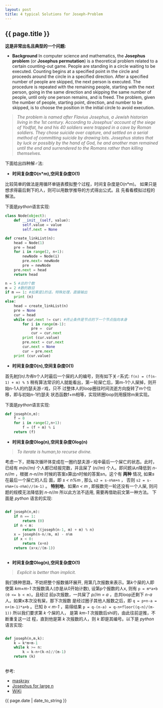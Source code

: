 ```yaml
---
layout: post
title: 4 typical Solutions for Joseph-Problem 
---
```

## {{ page.title }}
**这是非常出名且典型的一个问题:**

+ **Background** 
In computer science and mathematics, the **Josephus problem** (or **Josephus permutation**) is 
a theoretical problem related to a certain counting-out game. 
People are standing in a circle waiting to be executed. Counting begins at a specified point in 
the circle and proceeds around the circle in a specified direction. After a specified number of 
people are skipped, the next person is executed. The procedure is repeated with the remaining 
people, starting with the next person, going in the same direction and skipping the same number 
of people, until only one person remains, and is freed. 
The problem, given the number of people, starting point, direction, and number to be skipped, is 
to choose the position in the initial circle to avoid execution. 

> *The problem is named after Flavius Josephus, a Jewish historian living in the 1st century. According*
*to Josephus' account of the siege of Yodfat, he and his 40 soldiers were trapped in a cave by Roman*
*soldiers. They chose suicide over capture, and settled on a serial method of committing suicide by*
*drawing lots. Josephus states that by luck or possibly by the hand of God, he and another man remained* 
*until the end and surrendered to the Romans rather than killing themselves.*
 
下面给出四种解♂法:
 
+ **时间复杂度O(n*m),空间复杂度O(1)** 

比较简单的做法是用循环单链表模拟整个过程，时间复杂度是O(n*m)。
如果只是想求得最后剩下的人，则可以用数学推导的方式得出公式。且 
先看看模拟过程的解法。 

下面是*python*语言实现: 

```py
class Node(object):
	def __init__(self, value):
		self.value = value 
		self.next = None

def create_linkList(n):
	head = Node(1)
	pre = head
	for i in range(2, n+1):
		newNode = Node(i)
		pre.next= newNode
		pre = newNode
	pre.next = head
	return head

n = 5 #总的个数
m = 2 #数的数目
if m == 1: #如果是1的话，特殊处理，直接输出
	print (n)  
else:
	head = create_linkList(n)
	pre = None
	cur = head
	while cur.next != cur: #终止条件是节点的下一个节点指向本身
		for i in range(m-1):
			pre =  cur
			cur = cur.next
		print (cur.value)
		pre.next = cur.next
		cur.next = None
		cur = pre.next
	print (cur.value)
``` 


+ **时间复杂度O(n),空间复杂度O(1)** 

首先射*f(n)*为有*n*个人时最后一个屎的人的编号，则有如下关♂系式: 
`f(n) = (f(n-1) + m) % 5` 
稍有算法常识的人就能看出，第一轮屎亡后，第m-1个人屎掉，则开始n-1人的约瑟夫游♂戏，只不 
过整体人的loop圈往时间流逝方向旋转了m个位移，即与初始n-1约瑟夫 
状态函数f+m相等，实现转圈loop则用膜除m来实现。 

下面是*python*语言实现: 

```py
def joseph(n,m):
    f = 0
    for i in range(2,n+1):
        f = (f + m) % i
    return (f)
```

+ **时间复杂度Olog(n),空间复杂度Olog(n)** 

>*To iterate is human,to recurse divine.*  
  
考虑一下，把每次循环体变成在一圈约瑟夫游♂戏中最后一个屎亡的状态。此时，已经有 *m(n//m)* 
个人都已经报完数，并且屎了 (*n//m*) 个人。即问题从*n*降低到 *n-n//m* ，根据 *n-n//m* 
时候的答案*s*算出*n*时候的答案*sn*。这个有 **两种** 情况, 如果*s*在最后一个屎亡的人后 
面，即 *s < n%m* , 那么 `s2 = s-n%m+n` ， 否则 `s2 = s-n%m+(s-n%m)//(m-1)` 。 
**特别地**，如果*n < m* , 即报数完一轮还没有一个人屎, 则问题的规模无法降低到 *n-n//m* 
所以此方法不适用, 需要再借助前文第一种方法。 下面是 *python* 语言的实现: 

```py

def joseph(n,m):
    if n == 1:
        return (0)
    if n < m:
        return ((joseph(n-1, m) + m) % n)
    x = joseph(n-n//m, m) - n%m
    if x < 0:
        return (x+n)
    return (x+x//(m-1))                 
                                
``` 

+ **时间复杂度Olog(n),空间复杂度O(1)** 

>*Explicit is better than implicit.*  
  
我们换种思路，不妨把整个报数循环展开, 用第几次报数来表示。第*k*个屎的人即使第 *km+m-1* 
次报数滴人(亦是从0开始计数), 设第p个报数的人x, 则有 `p = m*a+b (0 <= b < m)`。且经过 
前p次报数，一共屎了 *p//m = a* ，总共loop还剩下 *n-a* 人。如果x本次没有屎，那下次报数 
是经过圈子其他人报数之后，即 `q = p+n-a = n+(m-1)*a+b` 。已知 *b < m-1* ，易得结果 
`p = q-(n-a) = q-n+floor((q-n)/(m-1))` 
所以我们要求第 *k* 个屎的人， 是第 *km-1* 次报数后shi的，由此往前逆推，不断重复这一过 
程，直到他是第 *k* 次报数的人，则 *k* 即是其编号。以下是 *python* 语言实现: 

```py

def joseph(n,m,k):
    k = k*m+m-1
    while k >= n:
        k = k-n+(k-n)//(m-1)
    return (k)                
                                
```
参考: 
+ [maskray](http://maskray.me/blog/2013-08-27-josephus-problem-two-log-n-solutions) 
+ [Josephus for large n](http://stackoverflow.com/questions/4845260/josephus-for-large-n-facebook-hacker-cup)
+ [WiKi](https://zh.wikipedia.org/wiki/%E7%BA%A6%E7%91%9F%E5%A4%AB%E6%96%AF%E9%97%AE%E9%A2%98)

{{ page.date | date_to_string }}